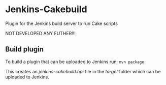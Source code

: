 # Jenkins-Cakebuild
Plugin for the Jenkins build server to run Cake scripts

NOT DEVELOPED ANY FUTHER!!!

## Build plugin
To build a plugin that can be uploaded to Jenkins run: `mvn package`

This creates an *jenkins-cakebuild.hpi* file in the *target* folder which can be uploaded to Jenkins.

